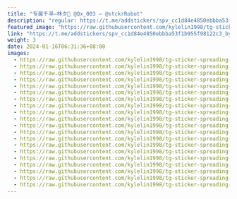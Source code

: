 ```yaml
---
title: "专属千寻—林夕💋 @Qx_003 — @stckrRobot"
description: "regular: https://t.me/addstickers/spv_cc1d84e4850ebbba53f1b955f98122c3_by_stckrRobot"
featured_image: "https://raw.githubusercontent.com/kylelin1998/tg-sticker-spreading-worldwide-images/main/img/050bcd34-35c8-4207-a99c-4dcf644979af.jpg"
link: "https://t.me/addstickers/spv_cc1d84e4850ebbba53f1b955f98122c3_by_stckrRobot"
weight: 3
date: 2024-01-16T06:31:36+08:00
images:
  - https://raw.githubusercontent.com/kylelin1998/tg-sticker-spreading-worldwide-images/main/img/050bcd34-35c8-4207-a99c-4dcf644979af.jpg
  - https://raw.githubusercontent.com/kylelin1998/tg-sticker-spreading-worldwide-images/main/img/c557a26d-ac4f-4fd2-9933-b61bd89778d0.jpg
  - https://raw.githubusercontent.com/kylelin1998/tg-sticker-spreading-worldwide-images/main/img/0692110e-cfd8-49eb-815e-bbca5d9c3707.jpg
  - https://raw.githubusercontent.com/kylelin1998/tg-sticker-spreading-worldwide-images/main/img/1e7e56f3-41ca-4221-b414-7bcf982a0ae6.jpg
  - https://raw.githubusercontent.com/kylelin1998/tg-sticker-spreading-worldwide-images/main/img/1e1c776e-c5e6-4c1b-829a-2e88156f7d4f.jpg
  - https://raw.githubusercontent.com/kylelin1998/tg-sticker-spreading-worldwide-images/main/img/6832dab7-d279-423f-8875-a7144e0f96e7.jpg
  - https://raw.githubusercontent.com/kylelin1998/tg-sticker-spreading-worldwide-images/main/img/855cf28b-daa9-45c3-96b9-87428c0c83b2.jpg
  - https://raw.githubusercontent.com/kylelin1998/tg-sticker-spreading-worldwide-images/main/img/96a98116-6b74-4b59-b8bd-d8e514acda1c.jpg
  - https://raw.githubusercontent.com/kylelin1998/tg-sticker-spreading-worldwide-images/main/img/dd04a44d-cdb6-4ae9-8374-d4e2576b4c8f.jpg
  - https://raw.githubusercontent.com/kylelin1998/tg-sticker-spreading-worldwide-images/main/img/2757f157-431c-4c56-8e77-c4df1ec6d695.jpg
  - https://raw.githubusercontent.com/kylelin1998/tg-sticker-spreading-worldwide-images/main/img/d33ad307-de41-47f5-912d-dc35a3228489.jpg
  - https://raw.githubusercontent.com/kylelin1998/tg-sticker-spreading-worldwide-images/main/img/e7780261-6b24-443b-8d2d-93f3690fe24a.jpg
  - https://raw.githubusercontent.com/kylelin1998/tg-sticker-spreading-worldwide-images/main/img/5b694fef-083f-4c5d-bdf0-406282a4f2e8.jpg
  - https://raw.githubusercontent.com/kylelin1998/tg-sticker-spreading-worldwide-images/main/img/57e85fea-aa27-411e-8990-cf7ec7bd446c.jpg
  - https://raw.githubusercontent.com/kylelin1998/tg-sticker-spreading-worldwide-images/main/img/f4d7c4df-c50f-4fb0-a859-63a34382233b.jpg
  - https://raw.githubusercontent.com/kylelin1998/tg-sticker-spreading-worldwide-images/main/img/87d0589a-ff12-4061-9214-230a894aa8f7.jpg
  - https://raw.githubusercontent.com/kylelin1998/tg-sticker-spreading-worldwide-images/main/img/3c37253f-a335-41f8-9b19-d387ccf9e48f.jpg
  - https://raw.githubusercontent.com/kylelin1998/tg-sticker-spreading-worldwide-images/main/img/bed9849a-dab9-4bf1-ae0d-d2625395bc95.jpg
  - https://raw.githubusercontent.com/kylelin1998/tg-sticker-spreading-worldwide-images/main/img/b909353c-4868-43b2-9569-8e863f401418.jpg
  - https://raw.githubusercontent.com/kylelin1998/tg-sticker-spreading-worldwide-images/main/img/5dcf788b-8837-48cd-bd28-c58b1314b54c.jpg
---
```

